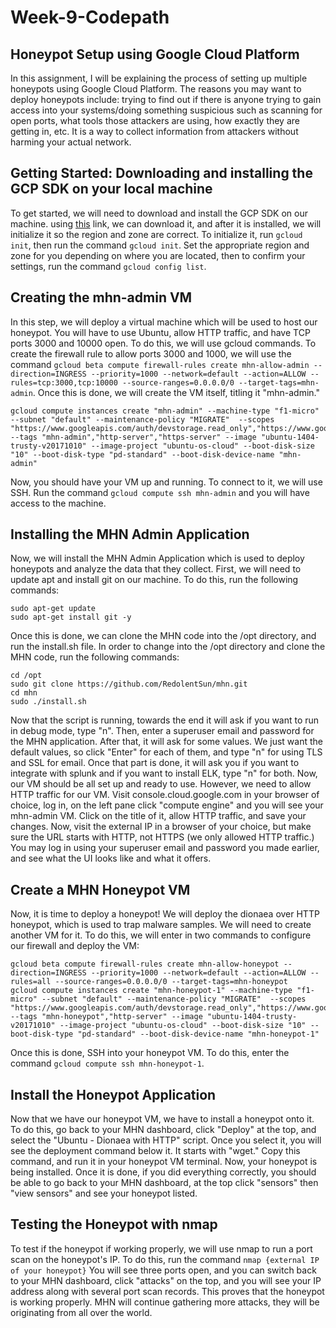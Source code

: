 # Week-9-Codepath

Honeypot Setup using Google Cloud Platform
-

In this assignment, I will be explaining the process of setting up multiple honeypots using Google Cloud Platform. The reasons you may want to deploy honeypots include: trying to find out if there is anyone trying to gain access into your systems/doing something suspicious such as scanning for open ports, what tools those attackers are using, how exactly they are getting in, etc. It is a way to collect information from attackers without harming your actual network. 

Getting Started: Downloading and installing the GCP SDK on your local machine
-
To get started, we will need to download and install the GCP SDK on our machine. using [this](https://cloud.google.com/sdk/install)
 link, we can download it, and after it is installed, we will initialize it so the region and zone are correct. To initialize it, run ```gcloud init```, then run the command ```gcloud init```. Set the appropriate region and zone for you depending on where you are located, then to confirm your settings, run the command ```gcloud config list```.
 
 Creating the mhn-admin VM
 -
 In this step, we will deploy a virtual machine which will be used to host our honeypot. You will have to use Ubuntu, allow HTTP traffic, and have TCP ports 3000 and 10000 open. To do this, we will use gcloud commands. To create the firewall rule to allow ports 3000 and 1000, we will use the command 
 ```gcloud beta compute firewall-rules create mhn-allow-admin --direction=INGRESS --priority=1000 --network=default --action=ALLOW --rules=tcp:3000,tcp:10000 --source-ranges=0.0.0.0/0 --target-tags=mhn-admin```. Once this is done, we will create the VM itself, titling it "mhn-admin."
 ```
 gcloud compute instances create "mhn-admin" --machine-type "f1-micro" --subnet "default" --maintenance-policy "MIGRATE"  --scopes "https://www.googleapis.com/auth/devstorage.read_only","https://www.googleapis.com/auth/logging.write","https://www.googleapis.com/auth/monitoring.write","https://www.googleapis.com/auth/servicecontrol","https://www.googleapis.com/auth/service.management.readonly","https://www.googleapis.com/auth/trace.append" --tags "mhn-admin","http-server","https-server" --image "ubuntu-1404-trusty-v20171010" --image-project "ubuntu-os-cloud" --boot-disk-size "10" --boot-disk-type "pd-standard" --boot-disk-device-name "mhn-admin"
 ```
 Now, you should have your VM up and running. To connect to it, we will use SSH. Run the command ```gcloud compute ssh mhn-admin``` and you will have access to the machine. 
 
 Installing the MHN Admin Application
 -
 Now, we will install the MHN Admin Application which is used to deploy honeypots and analyze the data that they collect. First, we will need to update apt and install git on our machine. To do this, run the following commands: 
 ```
 sudo apt-get update
 sudo apt-get install git -y
 ```
Once this is done, we can clone the MHN code into the /opt directory, and run the install.sh file. In order to change into the /opt directory and clone the MHN code, run the following commands: 
 ```
 cd /opt
 sudo git clone https://github.com/RedolentSun/mhn.git
 cd mhn
 sudo ./install.sh
 ```
Now that the script is running, towards the end it will ask if you want to run in debug mode, type "n". Then, enter a superuser email and password for the MHN application. After that, it will ask for some values. We just want the default values, so click "Enter" for each of them, and type "n" for using TLS and SSL for email. Once that part is done, it will ask you if you want to integrate with splunk and if you want to install ELK, type "n" for both. Now, our VM should be all set up and ready to use. However, we need to allow HTTP traffic for our VM. Visit console.cloud.google.com in your browser of choice, log in, on the left pane click "compute engine" and you will see your mhn-admin VM. Click on the title of it, allow HTTP traffic, and save your changes. Now, visit the external IP in a browser of your choice, but make sure the URL starts with HTTP, not HTTPS (we only allowed HTTP traffic.) You may log in using your superuser email and password you made earlier, and see what the UI looks like and what it offers.
 
Create a MHN Honeypot VM
-
Now, it is time to deploy a honeypot! We will deploy the dionaea over HTTP honeypot, which is used to trap malware samples. We will need to create another VM for it. To do this, we will enter in two commands to configure our firewall and deploy the VM:
```
gcloud beta compute firewall-rules create mhn-allow-honeypot --direction=INGRESS --priority=1000 --network=default --action=ALLOW --rules=all --source-ranges=0.0.0.0/0 --target-tags=mhn-honeypot
gcloud compute instances create "mhn-honeypot-1" --machine-type "f1-micro" --subnet "default" --maintenance-policy "MIGRATE"  --scopes "https://www.googleapis.com/auth/devstorage.read_only","https://www.googleapis.com/auth/logging.write","https://www.googleapis.com/auth/monitoring.write","https://www.googleapis.com/auth/servicecontrol","https://www.googleapis.com/auth/service.management.readonly","https://www.googleapis.com/auth/trace.append" --tags "mhn-honeypot","http-server" --image "ubuntu-1404-trusty-v20171010" --image-project "ubuntu-os-cloud" --boot-disk-size "10" --boot-disk-type "pd-standard" --boot-disk-device-name "mhn-honeypot-1"
```
Once this is done, SSH into your honeypot VM. To do this, enter the command ```gcloud compute ssh mhn-honeypot-1```. 

Install the Honeypot Application
-
Now that we have our honeypot VM, we have to install a honeypot onto it. To do this, go back to your MHN dashboard, click "Deploy" at the top, and select the "Ubuntu - Dionaea with HTTP" script. Once you select it, you will see the deployment command below it. It starts with "wget." Copy this command, and run it in your honeypot VM terminal. Now, your honeypot is being installed. Once it is done, if you did everything correctly, you should be able to go back to your MHN dashboard, at the top click "sensors" then "view sensors" and see your honeypot listed.

Testing the Honeypot with nmap
-
To test if the honeypot if working properly, we will use nmap to run a port scan on the honeypot's IP. To do this, run the command ```nmap {external IP of your honeypot}```
You will see three ports open, and you can switch back to your MHN dashboard, click "attacks" on the top, and you will see your IP address along with several port scan records. This proves that the honeypot is working properly. MHN will continue gathering more attacks, they will be originating from all over the world.
